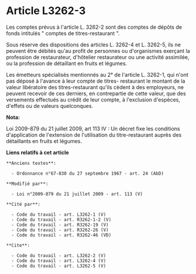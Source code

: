 # Article L3262-3

Les comptes prévus à l'article L. 3262-2 sont des comptes de dépôts de fonds intitulés " comptes de titres-restaurant ". 

Sous réserve des dispositions des articles L. 3262-4 et L. 3262-5, ils ne peuvent être débités qu'au profit de personnes ou
d'organismes exerçant la profession de restaurateur, d'hôtelier restaurateur ou une activité assimilée, ou la profession de
détaillant en fruits et légumes. 

Les émetteurs spécialisés mentionnés au 2° de l'article L. 3262-1, qui n'ont pas déposé à l'avance à leur compte de titres-
restaurant le montant de la valeur libératoire des titres-restaurant qu'ils cèdent à des employeurs, ne peuvent recevoir de
ces derniers, en contrepartie de cette valeur, que des versements effectués au crédit de leur compte, à l'exclusion
d'espèces, d'effets ou de valeurs quelconques.

**Nota:**

Loi 2009-879 du 21 juillet 2009, art 113 IV : Un décret fixe les conditions d'application de l'extension de l'utilisation du
titre-restaurant auprès des détaillants en fruits et légumes.

**Liens relatifs à cet article**

	**Anciens textes**:

	  - Ordonnance n°67-830 du 27 septembre 1967 - art. 24 (AbD)

	**Modifié par**:

	  - Loi n°2009-879 du 21 juillet 2009 - art. 113 (V)

	**Cité par**:

	  - Code du travail - art. L3262-1 (V)
	  - Code du travail - art. R3262-1-2 (V)
	  - Code du travail - art. R3262-19 (V)
	  - Code du travail - art. R3262-26 (V)
	  - Code du travail - art. R3262-46 (VD)

	**Cite**:

	  - Code du travail - art. L3262-2 (V)
	  - Code du travail - art. L3262-4 (V)
	  - Code du travail - art. L3262-5 (V)
